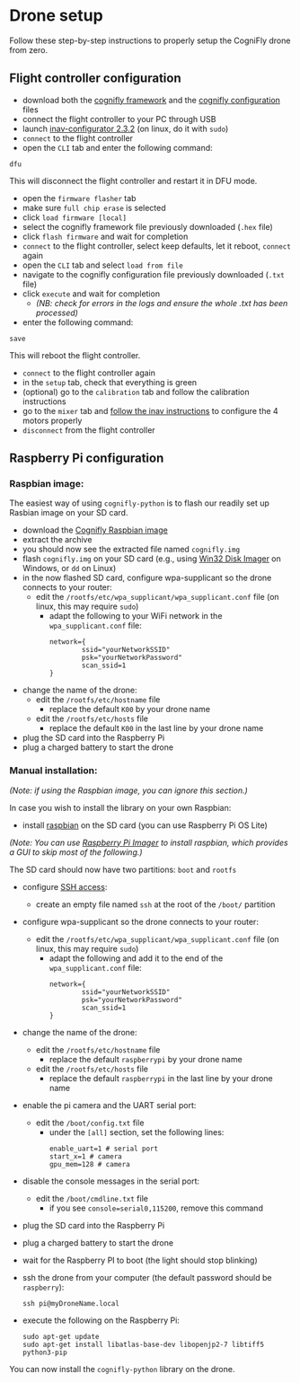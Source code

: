 # Drone setup

Follow these step-by-step instructions to properly setup the CogniFly drone from zero.

## Flight controller configuration
- download both the [cognifly framework](https://github.com/thecognifly/cognifly-python/releases/download/v0.0.4/cognifly_framework.hex) and the [cognifly configuration](https://github.com/thecognifly/cognifly-python/releases/download/v0.0.4/cognifly_configuration.txt) files
- connect the flight controller to your PC through USB
- launch [inav-configurator 2.3.2](https://github.com/iNavFlight/inav-configurator/releases/tag/2.3.2) (on linux, do it with `sudo`)
- `connect` to the flight controller
- open the `CLI` tab and enter the following command:
```terminal
dfu
```
This will disconnect the flight controller and restart it in DFU mode.
- open the `firmware flasher` tab
- make sure `full chip erase` is selected
- click `load firmware [local]`
- select the cognifly framework file previously downloaded (`.hex` file)
- click `flash firmware` and wait for completion
- `connect` to the flight controller, select keep defaults, let it reboot, `connect` again
- open the `CLI` tab and select `load from file`
- navigate to the cognifly configuration file previously downloaded (`.txt` file)
- click `execute` and wait for completion
  - _(NB: check for errors in the logs and ensure the whole .txt has been processed)_
- enter the following command:
```terminal
save
```
This will reboot the flight controller.
- `connect` to the flight controller again
- in the `setup` tab, check that everything is green
- (optional) go to the `calibration` tab and follow the calibration instructions
- go to the `mixer` tab and [follow the inav instructions](https://github.com/iNavFlight/inav/blob/master/docs/Mixer.md) to configure the 4 motors properly
- `disconnect` from the flight controller

## Raspberry Pi configuration

### Raspbian image:

The easiest way of using `cognifly-python` is to flash our readily set up Rasbian image on your SD card.

- download the [Cognifly Raspbian image](https://github.com/thecognifly/cognifly-python/releases/download/v0.2.1/cognifly_image.tar.gz)
- extract the archive
- you should now see the extracted file named `cognifly.img`
- flash `cognifly.img` on your SD card (e.g., using [Win32 Disk Imager](https://win32diskimager.download/) on Windows, or `dd` on Linux)
- in the now flashed SD card, configure wpa-supplicant so the drone connects to your router:
  - edit the `/rootfs/etc/wpa_supplicant/wpa_supplicant.conf` file (on linux, this may require `sudo`) 
    - adapt the following to your WiFi network in the `wpa_supplicant.conf` file:
      ```terminal
      network={
              ssid="yourNetworkSSID"
              psk="yourNetworkPassword"
              scan_ssid=1
      }
      ```
- change the name of the drone:
  - edit the `/rootfs/etc/hostname` file
    - replace the default `K00` by your drone name
  - edit the `/rootfs/etc/hosts` file
    - replace the default `K00` in the last line by your drone name
- plug the SD card into the Raspberry Pi
- plug a charged battery to start the drone

### Manual installation:

_(Note: if using the Raspbian image, you can ignore this section.)_

In case you wish to install the library on your own Raspbian:

- install [raspbian](https://www.raspberrypi.org/software/operating-systems/) on the SD card (you can use Raspberry Pi OS Lite)

_(Note: You can use [Raspberry Pi Imager](https://www.raspberrypi.com/software/) to install raspbian, which provides a GUI to skip most of the following.)_

The SD card should now have two partitions: `boot` and `rootfs`

- configure [SSH access](https://phoenixnap.com/kb/enable-ssh-raspberry-pi):
  - create an empty file named `ssh` at the root of the `/boot/` partition

- configure wpa-supplicant so the drone connects to your router:
  - edit the `/rootfs/etc/wpa_supplicant/wpa_supplicant.conf` file (on linux, this may require `sudo`) 
    - adapt the following and add it to the end of the `wpa_supplicant.conf` file:
      ```terminal
      network={
              ssid="yourNetworkSSID"
              psk="yourNetworkPassword"
              scan_ssid=1
      }
      ```

- change the name of the drone:
  - edit the `/rootfs/etc/hostname` file
    - replace the default `raspberrypi` by your drone name
  - edit the `/rootfs/etc/hosts` file
    - replace the default `raspberrypi` in the last line by your drone name

- enable the pi camera and the UART serial port:
  - edit the `/boot/config.txt` file
    - under the `[all]` section, set the following lines:
      ```terminal
      enable_uart=1 # serial port
      start_x=1 # camera
      gpu_mem=128 # camera
      ```

- disable the console messages in the serial port:
  - edit the `/boot/cmdline.txt` file
    - if you see `console=serial0,115200`, remove this command
- plug the SD card into the Raspberry Pi
- plug a charged battery to start the drone
- wait for the Raspberry PI to boot (the light should stop blinking)
- ssh the drone from your computer (the default password should be `raspberry`):
  ```terminal
  ssh pi@myDroneName.local
  ```
- execute the following on the Raspberry Pi:
  ```terminal
  sudo apt-get update
  sudo apt-get install libatlas-base-dev libopenjp2-7 libtiff5 python3-pip
  ```

You can now install the `cognifly-python` library on the drone.
